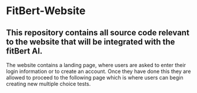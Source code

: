 # FitBert-Website
## This repository contains all source code relevant to the website that will be integrated with the fitBert AI.

The website contains a landing page, where users are asked to enter their login information or to create an account. Once they have done this they are allowed to proceed to the following page which is where users can begin creating new multiple choice tests.
